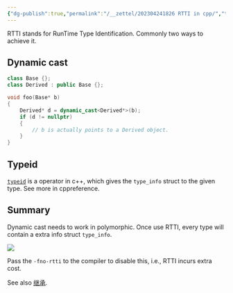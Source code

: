 ```yaml
---
{"dg-publish":true,"permalink":"/__zettel/202304241826 RTTI in cpp/","title":202304241826,"tags":["rtti","dynamic-cast","cpp","typeid"],"created":"2023-04-24T18:26:04+08:00"}
---
```



RTTI stands for RunTime Type Identification. Commonly two ways to achieve it.

Dynamic cast
-----------------------

```cpp
class Base {};
class Derived : public Base {};

void foo(Base* b)
{
    Derived* d = dynamic_cast<Derived*>(b);
    if (d != nullptr)
    {
        // b is actually points to a Derived object.
    }
}
```

Typeid
------------

[`typeid`](https://en.cppreference.com/w/cpp/language/typeid) is a operator in c++, which gives the `type_info` struct to the given type. See more in cppreference.

Summary
-----------------

Dynamic cast needs to work in polymorphic. Once use RTTI, every type will contain a extra info struct `type_info`.

![](http://image.huawei.com/tiny-lts/v1/images/4256f69a6fb173324f88b8c63cc15096_861x325.png)

Pass the `-fno-rtti` to the compiler to disable this, i.e., RTTI incurs extra cost.

See also [继承](../notes/cpp/继承).